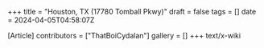 +++
title = "Houston, TX (17780 Tomball Pkwy)"
draft = false
tags = []
date = 2024-04-05T04:58:07Z

[Article]
contributors = ["ThatBoiCydalan"]
gallery = []
+++
text/x-wiki